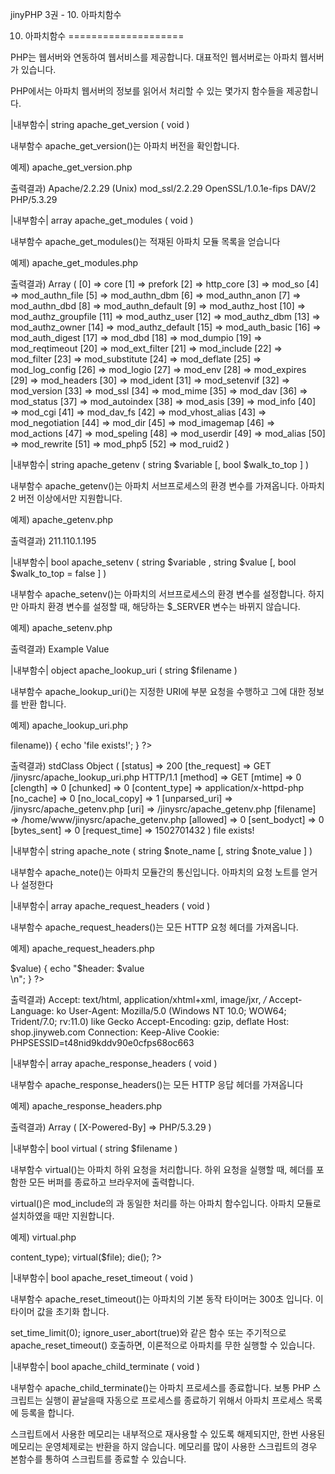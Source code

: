 jinyPHP 3권 - 10. 아파치함수

10. 아파치함수
====================

PHP는 웹서버와 연동하여 웹서비스를 제공합니다. 대표적인 웹서버로는 아파치 웹서버가 있습니다.

PHP에서는 아파치 웹서버의 정보를 읽어서 처리할 수 있는 몇가지 함수들을 제공합니다.

|내부함수|
string apache_get_version ( void )

내부함수 apache_get_version()는 아파치 버전을 확인합니다.

예제) apache_get_version.php
<?php
	$version = apache_get_version();
	echo "$version";
?>

출력결과)
Apache/2.2.29 (Unix) mod_ssl/2.2.29 OpenSSL/1.0.1e-fips DAV/2 PHP/5.3.29


|내부함수|
array apache_get_modules ( void )

내부함수 apache_get_modules()는 적재된 아파치 모듈 목록을 얻습니다

예제) apache_get_modules.php
<?php
    print_r(apache_get_modules());
?>

출력결과)
Array ( [0] => core [1] => prefork [2] => http_core [3] => mod_so [4] => mod_authn_file [5] => mod_authn_dbm [6] => mod_authn_anon [7] => mod_authn_dbd [8] => mod_authn_default [9] => mod_authz_host [10] => mod_authz_groupfile [11] => mod_authz_user [12] => mod_authz_dbm [13] => mod_authz_owner [14] => mod_authz_default [15] => mod_auth_basic [16] => mod_auth_digest [17] => mod_dbd [18] => mod_dumpio [19] => mod_reqtimeout [20] => mod_ext_filter [21] => mod_include [22] => mod_filter [23] => mod_substitute [24] => mod_deflate [25] => mod_log_config [26] => mod_logio [27] => mod_env [28] => mod_expires [29] => mod_headers [30] => mod_ident [31] => mod_setenvif [32] => mod_version [33] => mod_ssl [34] => mod_mime [35] => mod_dav [36] => mod_status [37] => mod_autoindex [38] => mod_asis [39] => mod_info [40] => mod_cgi [41] => mod_dav_fs [42] => mod_vhost_alias [43] => mod_negotiation [44] => mod_dir [45] => mod_imagemap [46] => mod_actions [47] => mod_speling [48] => mod_userdir [49] => mod_alias [50] => mod_rewrite [51] => mod_php5 [52] => mod_ruid2 ) 


|내부함수|
string apache_getenv ( string $variable [, bool $walk_to_top ] )

내부함수 apache_getenv()는 아파치 서브프로세스의 환경 변수를 가져옵니다. 아파치 2 버전 이상에서만 지원합니다.

예제) apache_getenv.php
<?php
    // 아파치 환경 변수 SERVER_ADDR을 가져오는 방볍.
    $ret = apache_getenv("SERVER_ADDR");
    echo $ret;
?>

출력결과)
211.110.1.195


|내부함수|
bool apache_setenv ( string $variable , string $value [, bool $walk_to_top = false ] )

내부함수 apache_setenv()는 아파치의 서브프로세스의 환경 변수를 설정합니다. 하지만 아파치 환경 변수를 설정할 때, 해당하는 $_SERVER 변수는 바뀌지 않습니다.

예제) apache_setenv.php
<?php
    apache_setenv("EXAMPLE_VAR", "Example Value");

    $ret = apache_getenv("EXAMPLE_VAR");
    echo $ret;
?>

출력결과)
Example Value

|내부함수|
object apache_lookup_uri ( string $filename )

내부함수 apache_lookup_uri()는 지정한 URI에 부분 요청을 수행하고 그에 대한 정보를 반환 합니다.

예제) apache_lookup_uri.php
<?php
    $info = apache_lookup_uri('apache_getenv.php');
    print_r($info);

    if (file_exists($info->filename)) {
        echo 'file exists!';
    }
?>

출력결과)
stdClass Object ( [status] => 200 [the_request] => GET /jinysrc/apache_lookup_uri.php HTTP/1.1 [method] => GET [mtime] => 0 [clength] => 0 [chunked] => 0 [content_type] => application/x-httpd-php [no_cache] => 0 [no_local_copy] => 1 [unparsed_uri] => /jinysrc/apache_getenv.php [uri] => /jinysrc/apache_getenv.php [filename] => /home/www/jinysrc/apache_getenv.php [allowed] => 0 [sent_bodyct] => 0 [bytes_sent] => 0 [request_time] => 1502701432 )
file exists!


|내부함수|
string apache_note ( string $note_name [, string $note_value ] )

내부함수 apache_note()는 아파치 모듈간의 통신입니다. 아파치의 요청 노트를 얻거나 설정한다


|내부함수|
array apache_request_headers ( void )

내부함수 apache_request_headers()는 모든 HTTP 요청 헤더를 가져옵니다. 

예제) apache_request_headers.php
<?php
    $headers = apache_request_headers();

    foreach ($headers as $header => $value) {
        echo "$header: $value <br />\n";
    }
?>

출력결과)
Accept: text/html, application/xhtml+xml, image/jxr, */*
Accept-Language: ko
User-Agent: Mozilla/5.0 (Windows NT 10.0; WOW64; Trident/7.0; rv:11.0) like Gecko
Accept-Encoding: gzip, deflate
Host: shop.jinyweb.com
Connection: Keep-Alive
Cookie: PHPSESSID=t48nid9kddv90e0cfps68oc663 

|내부함수|
array apache_response_headers ( void )

내부함수 apache_response_headers()는 모든 HTTP 응답 헤더를 가져옵니다

예제) apache_response_headers.php
<?php
    print_r(apache_response_headers());
?>

출력결과)
Array ( [X-Powered-By] => PHP/5.3.29 ) 

|내부함수|
bool virtual ( string $filename )

내부함수 virtual()는 아파치 하위 요청을 처리합니다. 하위 요청을 실행할 때, 헤더를 포함한 모든 버퍼를 종료하고 브라우저에 출력합니다.

virtual()은 mod_include의 <!--#include virtual...-->과 동일한 처리를 하는 아파치 함수입니다. 아파치 모듈로 설치하였을 때만 지원합니다.

예제) virtual.php
<?PHP
    $file = '../images/logo.jpg';
    $file_info = apache_lookup_uri($file);
    header('content-type: ' . $file_info -> content_type);
    virtual($file);
    die();
?>


|내부함수|
bool apache_reset_timeout ( void )

내부함수 apache_reset_timeout()는 아파치의 기본 동작 타이머는 300초 입니다. 이 타이머 값을 초기화 합니다. 

set_time_limit(0); ignore_user_abort(true)와 같은 함수 또는 주기적으로 apache_reset_timeout() 호출하면, 이론적으로 아파치를 무한 실행할 수 있습니다.

|내부함수|
bool apache_child_terminate ( void )

내부함수 apache_child_terminate()는 아파치 프로세스를 종료합니다. 보통 PHP 스크립트는 실행이 끝날을때  자동으로 프로세스를 종료하기 위해서 아파치 프로세스 목록에 등록을 합니다.

스크립트에서 사용한 메모리는 내부적으로 재사용할 수 있도록 해제되지만, 한번 사용된 메모리는 운영체제로는 반환을 하지 않습니다. 메모리를 많이 사용한 스크립트의 경우 본함수를 통하여 스크립트를 종료할 수 있습니다.


